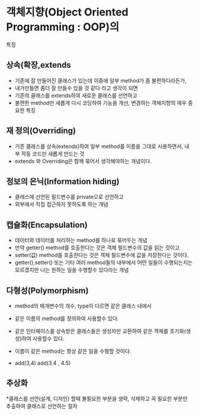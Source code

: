 # 객체지향(Object Oriented Programming : OOP)의
특징

## 상속(확장,extends
* 기존에 잘 만들어진 클래스가 있는데 이중에 일부 method가 좀 불편하다라든가, 
* 내가만들면 좀더 잘 만들수 있을 것 같다 라고 생각이 되면
* 기존의 클래스를 extends하여 새로운 클래스를 선언하고
* 불편한 method만 새롭게 다시 코딩하여 기능을 개선, 변경하는 객체지향의 매우 중요한 특징

## 재 정의(Overriding)
* 기존 클래스를 상속(extends)하여 일부 method를 이름을 그대로 사용하면서, 내부 작동 코드만 새롭게 만드는 것
* extends 와 Overriding은 함께 묶어서 생각해야하는 개념이다.

## 정보의 은닉(Information hiding)
* 클래스에 선언된 필드변수를  private으로 선언하고
* 외부에서 직접 접근하지 못하도록 하는 개념

## 캡슐화(Encapsulation)
* 데이터와 데이터를 처리하는 method를 하나로 묶어두는 개념
* 만약 getter() method를 호출한다는 것은 객체 필드변수의 값을 읽는 것이고
* setter(값) method를 호출한다는 것은 객체 필드변수에 값을 저장한다는 것이다.
* getter(),setter() 또는 기타 여러 method들의 내부에서 어떤 일들이 수행되는지는 모르겠지만 나는 원하는 일을 수행할수 있다라는 개념

## 다형성(Polymorphism)
* method의 매개변수의 개수, type이 다르면 같은 클래스 내에서 
* 같은 이름의 method를 정의하여 사용할수 있다.

* 같은 인터페이스를 상속받은 클래스들은 생성자만 교환하여 같은 객체를 초기화(생성)하여 사용할수 있다.

* 이름이 같은 method는 항상 같은 일을 수행할 것이다.
* add(3,4) add(3.4 , 4.5)

## 추상화
*클래스를 선언(설계, 디자인) 할때 불필요한 부분을 생략, 삭제하고 꼭 필요한 부분만 추출하여 클래스로 선언하는 절차 